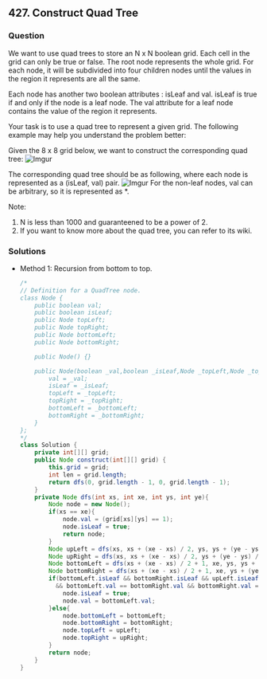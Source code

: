 ## 427. Construct Quad Tree

### Question
We want to use quad trees to store an N x N boolean grid. Each cell in the grid can only be true or false. The root node represents the whole grid. For each node, it will be subdivided into four children nodes until the values in the region it represents are all the same.

Each node has another two boolean attributes : isLeaf and val. isLeaf is true if and only if the node is a leaf node. The val attribute for a leaf node contains the value of the region it represents.

Your task is to use a quad tree to represent a given grid. The following example may help you understand the problem better:

Given the 8 x 8 grid below, we want to construct the corresponding quad tree:
![Imgur](https://i.imgur.com/RQujgQ8.png)

The corresponding quad tree should be as following, where each node is represented as a (isLeaf, val) pair.
![Imgur](https://i.imgur.com/0GegYTc.png)
For the non-leaf nodes, val can be arbitrary, so it is represented as *.

Note:
1. N is less than 1000 and guaranteened to be a power of 2.
2. If you want to know more about the quad tree, you can refer to its wiki.



### Solutions
* Method 1: Recursion from bottom to top.
    ```Java
    /*
    // Definition for a QuadTree node.
    class Node {
        public boolean val;
        public boolean isLeaf;
        public Node topLeft;
        public Node topRight;
        public Node bottomLeft;
        public Node bottomRight;
    
        public Node() {}
    
        public Node(boolean _val,boolean _isLeaf,Node _topLeft,Node _topRight,Node _bottomLeft,Node _bottomRight) {
            val = _val;
            isLeaf = _isLeaf;
            topLeft = _topLeft;
            topRight = _topRight;
            bottomLeft = _bottomLeft;
            bottomRight = _bottomRight;
        }
    };
    */
    class Solution {
        private int[][] grid;
        public Node construct(int[][] grid) {
            this.grid = grid;
            int len = grid.length;
            return dfs(0, grid.length - 1, 0, grid.length - 1);
        }
        private Node dfs(int xs, int xe, int ys, int ye){
            Node node = new Node();
            if(xs == xe){
                node.val = (grid[xs][ys] == 1);
                node.isLeaf = true;
                return node;
            }
            Node upLeft = dfs(xs, xs + (xe - xs) / 2, ys, ys + (ye - ys) / 2);
            Node upRight = dfs(xs, xs + (xe - xs) / 2, ys + (ye - ys) / 2 + 1, ye);
            Node bottomLeft = dfs(xs + (xe - xs) / 2 + 1, xe, ys, ys + (ye - ys) / 2);
            Node bottomRight = dfs(xs + (xe - xs) / 2 + 1, xe, ys + (ye - ys) / 2 + 1, ye);
            if(bottomLeft.isLeaf && bottomRight.isLeaf && upLeft.isLeaf && upRight.isLeaf
              && bottomLeft.val == bottomRight.val && bottomRight.val == upLeft.val && upLeft.val == upRight.val){
                node.isLeaf = true;
                node.val = bottomLeft.val;
            }else{
                node.bottomLeft = bottomLeft;
                node.bottomRight = bottomRight;
                node.topLeft = upLeft;
                node.topRight = upRight;
            }
            return node;
        }
    }
	```